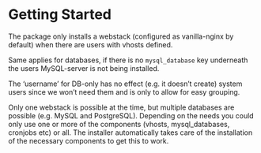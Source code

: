 # Getting Started

The package only installs a webstack (configured as vanilla-nginx by default) when there are users with vhosts defined.

Same applies for databases, if there is no `mysql_database` key
underneath the users MySQL-server is not being installed.

The ‘username’ for DB-only has no effect (e.g. it doesn’t create) system
users since we won’t need them and is only to allow for easy grouping.

Only one webstack is possible at the time, but multiple databases are
possible (e.g. MySQL and PostgreSQL). Depending on the needs you could
only use one or more of the components (vhosts, mysql\_databases,
cronjobs etc) or all. The installer automatically takes care of the
installation of the necessary components to get this to work.
